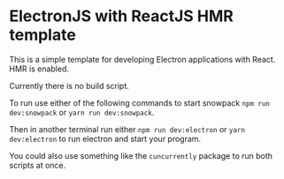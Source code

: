 # ElectronJS with ReactJS HMR template

This is a simple template for developing Electron applications with React. HMR is enabled.

Currently there is no build script.

To run use either of the following commands to start snowpack `npm run dev:snowpack` or `yarn run dev:snowpack`.

Then in another terminal run either `npm run dev:electron` or `yarn dev:electron` to run electron and start your program.

You could also use something like the `cuncurrently` package to run both scripts at once.
